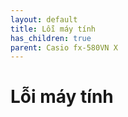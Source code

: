 ```yaml
---
layout: default
title: Lỗi máy tính
has_children: true
parent: Casio fx-580VN X
---
```


# Lỗi máy tính